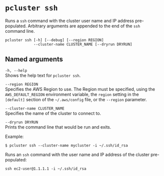 # `pcluster ssh`<a name="pcluster.ssh-v3"></a>

Runs a `ssh` command with the cluster user name and IP address pre\-populated\. Arbitrary arguments are appended to the end of the `ssh` command line\.

```
pcluster ssh [-h] [--debug] [--region REGION]
             --cluster-name CLUSTER_NAME [--dryrun DRYRUN]
```

## Named arguments<a name="pcluster-v3.ssh.namedargs"></a>

`-h, --help`  
Shows the help text for `pcluster ssh`\.

`--region REGION`  
Specifies the AWS Region to use\. The Region must be specified, using the `AWS_DEFAULT_REGION` environment variable, the `region` setting in the `[default]` section of the `~/.aws/config` file, or the `--region` parameter\.

`--cluster-name CLUSTER_NAME`  
Specifies the name of the cluster to connect to\.

`--dryrun DRYRUN`  
Prints the command line that would be run and exits\.

Example:

```
$ pcluster ssh --cluster-name mycluster -i ~/.ssh/id_rsa
```

Runs an `ssh` command with the user name and IP address of the cluster pre\-populated:

```
ssh ec2-user@1.1.1.1 -i ~/.ssh/id_rsa
```